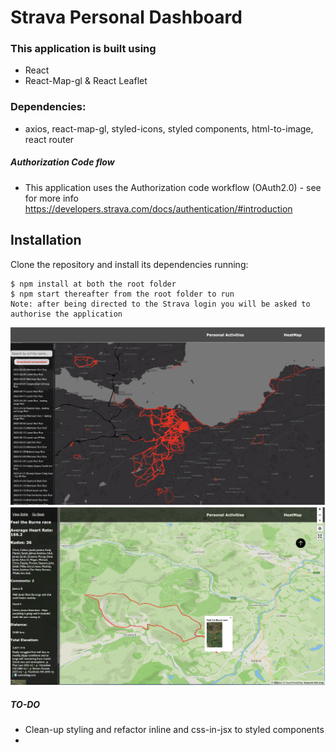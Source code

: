  
 #  Strava Personal Dashboard

### This application is built using 
- React
- React-Map-gl & React Leaflet

### Dependencies:  
-  axios, react-map-gl, styled-icons, styled components, html-to-image, react router

##### Authorization Code flow 
* This application uses the Authorization code workflow (OAuth2.0) - see for more info https://developers.strava.com/docs/authentication/#introduction

## Installation
 
Clone the repository and install its dependencies running:

    $ npm install at both the root folder
    $ npm start thereafter from the root folder to run
    Note: after being directed to the Strava login you will be asked to authorise the application

<p align="left">
  <img src="heatmap.png"  title="heatmap">

  <img src="activity.png"  title="activity">
 
</p>

##### TO-DO  
 - Clean-up styling and refactor inline and css-in-jsx to styled components
 - 

 
 
